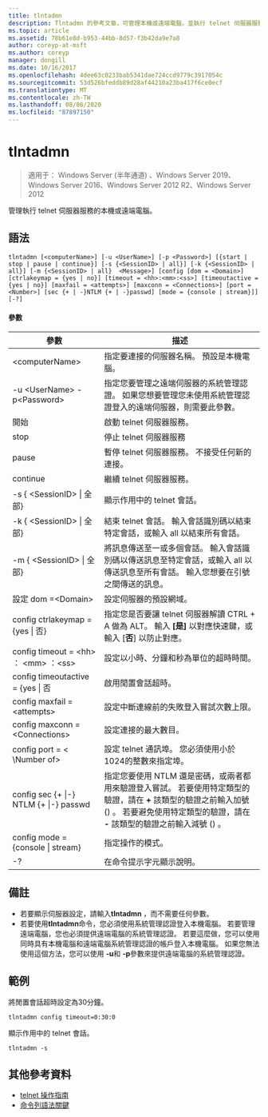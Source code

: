 ```yaml
---
title: tlntadmn
description: Tlntadmn 的參考文章，可管理本機或遠端電腦，並執行 telnet 伺服器服務。
ms.topic: article
ms.assetid: 78b61e8d-b953-44bb-8d57-f3b42da9e7a8
author: coreyp-at-msft
ms.author: coreyp
manager: dongill
ms.date: 10/16/2017
ms.openlocfilehash: 4dee63c0233bab5341dae724ccd9779c3917054c
ms.sourcegitcommit: 53d526bfeddb89d28af44210a23ba417f6ce0ecf
ms.translationtype: MT
ms.contentlocale: zh-TW
ms.lasthandoff: 08/06/2020
ms.locfileid: "87897150"
---
```

# <a name="tlntadmn"></a>tlntadmn

> 適用于： Windows Server (半年通道) 、Windows Server 2019、Windows Server 2016、Windows Server 2012 R2、Windows Server 2012

管理執行 telnet 伺服器服務的本機或遠端電腦。

## <a name="syntax"></a>語法
```
tlntadmn [<computerName>] [-u <UserName>] [-p <Password>] [{start | stop | pause | continue}] [-s {<SessionID> | all}] [-k {<SessionID> | all}] [-m {<SessionID> | all}  <Message>] [config [dom = <Domain>] [ctrlakeymap = {yes | no}] [timeout = <hh>:<mm>:<ss>] [timeoutactive = {yes | no}] [maxfail = <attempts>] [maxconn = <Connections>] [port = <Number>] [sec {+ | -}NTLM {+ | -}passwd] [mode = {console | stream}]] [-?]
```
#### <a name="parameters"></a>參數

|                   參數                    |                                                                                                                                                       描述                                                                                                                                                        |
|------------------------------------------------|--------------------------------------------------------------------------------------------------------------------------------------------------------------------------------------------------------------------------------------------------------------------------------------------------------------------------|
|                \<computerName>                 |                                                                                                                    指定要連接的伺服器名稱。 預設是本機電腦。                                                                                                                    |
|         -u \<UserName> -p\<Password>          |                                                指定您要管理之遠端伺服器的系統管理認證。 如果您想要管理您未使用系統管理認證登入的遠端伺服器，則需要此參數。                                                |
|                     開始                      |                                                                                                                                            啟動 telnet 伺服器服務。                                                                                                                                             |
|                      stop                      |                                                                                                                                             停止 telnet 伺服器服務                                                                                                                                              |
|                     pause                      |                                                                                                                          暫停 telnet 伺服器服務。 不接受任何新的連接。                                                                                                                          |
|                    continue                    |                                                                                                                                            繼續 telnet 伺服器服務。                                                                                                                                            |
|          -s { \<SessionID> &#124; 全部}          |                                                                                                                                             顯示作用中的 telnet 會話。                                                                                                                                             |
|          -k { \<SessionID> &#124; 全部}          |                                                                                                        結束 telnet 會話。 輸入會話識別碼以結束特定會話，或輸入 all 以結束所有會話。                                                                                                         |
|    -m { \<SessionID> &#124; 全部}<Message>     |                                                   將訊息傳送至一或多個會話。 輸入會話識別碼以傳送訊息至特定會話，或輸入 all 以傳送訊息至所有會話。 輸入您想要在引號之間傳送的訊息。                                                   |
|             設定 dom =\<Domain>             |                                                                                                                                      設定伺服器的預設網域。                                                                                                                                       |
|      config ctrlakeymap = {yes &#124; 否}      |                                                                                     指定您是否要讓 telnet 伺服器解讀 CTRL + A 做為 ALT。 輸入 **[是]** 以對應快速鍵，或輸入 [**否**] 以防止對應。                                                                                     |
|       config timeout = \<hh> ： \<mm> ：\<ss>       |                                                                                                                                 設定以小時、分鐘和秒為單位的超時時間。                                                                                                                                 |
|     config timeoutactive = {yes &#124; 否      |                                                                                                                                            啟用閒置會話超時。                                                                                                                                             |
|          config maxfail =\<attempts>          |                                                                                                                          設定中斷連線前的失敗登入嘗試次數上限。                                                                                                                          |
|        config maxconn =\<Connections>         |                                                                                                                                         設定連接的最大數目。                                                                                                                                          |
|            config port = < \Number of>             |                                                                                                                    設定 telnet 通訊埠。 您必須使用小於1024的整數來指定埠。                                                                                                                    |
| config sec {+ &#124;-} NTLM {+ &#124;-} passwd | 指定您要使用 NTLM 還是密碼，或兩者都用來驗證登入嘗試。 若要使用特定類型的驗證，請在 **+** 該類型的驗證之前輸入加號 () 。 若要避免使用特定類型的驗證，請在 **-** 該類型的驗證之前輸入減號 () 。 |
|     config mode = {console &#124; stream}      |                                                                                                                                             指定操作的模式。                                                                                                                                             |
|                       -?                       |                                                                                                                                           在命令提示字元顯示說明。                                                                                                                                           |

## <a name="remarks"></a>備註
-   若要顯示伺服器設定，請輸入**tlntadmn** ，而不需要任何參數。
-   若要使用**tlntadmn**命令，您必須使用系統管理認證登入本機電腦。 若要管理遠端電腦，您也必須提供遠端電腦的系統管理認證。 若要這麼做，您可以使用同時具有本機電腦和遠端電腦系統管理認證的帳戶登入本機電腦。 如果您無法使用這個方法，您可以使用 **-u**和 **-p**參數來提供遠端電腦的系統管理認證。

## <a name="examples"></a>範例
將閒置會話超時設定為30分鐘。
```
tlntadmn config timeout=0:30:0
```
顯示作用中的 telnet 會話。
```
tlntadmn -s
```

## <a name="additional-references"></a>其他參考資料
-   [telnet 操作指南](/previous-versions/windows/it-pro/windows-server-2008-R2-and-2008/cc753164(v=ws.10))
- [命令列語法關鍵](command-line-syntax-key.md)
